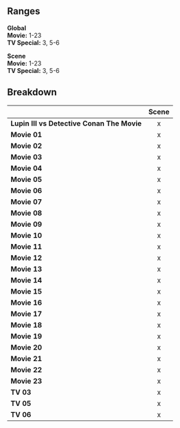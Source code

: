 ## Ranges
**Global**  
**Movie:** 1-23  
**TV Special:** 3, 5-6  

**Scene**  
**Movie:** 1-23  
**TV Special:** 3, 5-6  

## Breakdown
||Scene|
|---|:-:|
|**Lupin III vs Detective Conan The Movie**|x|
|**Movie 01**|x|
|**Movie 02**|x|
|**Movie 03**|x|
|**Movie 04**|x|
|**Movie 05**|x|
|**Movie 06**|x|
|**Movie 07**|x|
|**Movie 08**|x|
|**Movie 09**|x|
|**Movie 10**|x|
|**Movie 11**|x|
|**Movie 12**|x|
|**Movie 13**|x|
|**Movie 14**|x|
|**Movie 15**|x|
|**Movie 16**|x|
|**Movie 17**|x|
|**Movie 18**|x|
|**Movie 19**|x|
|**Movie 20**|x|
|**Movie 21**|x|
|**Movie 22**|x|
|**Movie 23**|x|
|**TV 03**|x|
|**TV 05**|x|
|**TV 06**|x|
